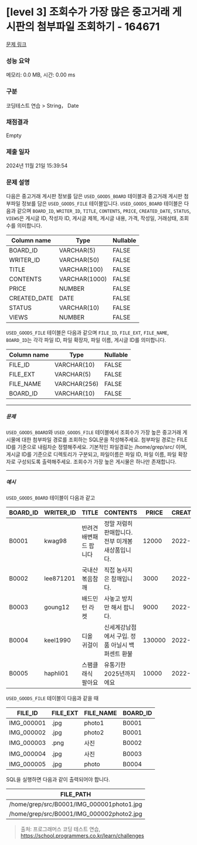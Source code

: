 # [level 3] 조회수가 가장 많은 중고거래 게시판의 첨부파일 조회하기 - 164671 

[문제 링크](https://school.programmers.co.kr/learn/courses/30/lessons/164671) 

### 성능 요약

메모리: 0.0 MB, 시간: 0.00 ms

### 구분

코딩테스트 연습 > String， Date

### 채점결과

Empty

### 제출 일자

2024년 11월 21일 15:39:54

### 문제 설명

<p>다음은 중고거래 게시판 정보를 담은 <code>USED_GOODS_BOARD</code> 테이블과 중고거래 게시판 첨부파일 정보를 담은 <code>USED_GOODS_FILE</code> 테이블입니다. <code>USED_GOODS_BOARD</code> 테이블은 다음과 같으며 <code>BOARD_ID</code>, <code>WRITER_ID</code>, <code>TITLE</code>, <code>CONTENTS</code>, <code>PRICE</code>, <code>CREATED_DATE</code>, <code>STATUS</code>, <code>VIEWS</code>은 게시글 ID, 작성자 ID, 게시글 제목, 게시글 내용, 가격, 작성일, 거래상태, 조회수를 의미합니다.</p>
<table class="table">
        <thead><tr>
<th>Column name</th>
<th>Type</th>
<th>Nullable</th>
</tr>
</thead>
        <tbody><tr>
<td>BOARD_ID</td>
<td>VARCHAR(5)</td>
<td>FALSE</td>
</tr>
<tr>
<td>WRITER_ID</td>
<td>VARCHAR(50)</td>
<td>FALSE</td>
</tr>
<tr>
<td>TITLE</td>
<td>VARCHAR(100)</td>
<td>FALSE</td>
</tr>
<tr>
<td>CONTENTS</td>
<td>VARCHAR(1000)</td>
<td>FALSE</td>
</tr>
<tr>
<td>PRICE</td>
<td>NUMBER</td>
<td>FALSE</td>
</tr>
<tr>
<td>CREATED_DATE</td>
<td>DATE</td>
<td>FALSE</td>
</tr>
<tr>
<td>STATUS</td>
<td>VARCHAR(10)</td>
<td>FALSE</td>
</tr>
<tr>
<td>VIEWS</td>
<td>NUMBER</td>
<td>FALSE</td>
</tr>
</tbody>
      </table>
<p><code>USED_GOODS_FILE</code> 테이블은 다음과 같으며 <code>FILE_ID</code>, <code>FILE_EXT</code>, <code>FILE_NAME</code>, <code>BOARD_ID</code>는 각각 파일 ID, 파일 확장자, 파일 이름, 게시글 ID를 의미합니다.</p>
<table class="table">
        <thead><tr>
<th>Column name</th>
<th>Type</th>
<th>Nullable</th>
</tr>
</thead>
        <tbody><tr>
<td>FILE_ID</td>
<td>VARCHAR(10)</td>
<td>FALSE</td>
</tr>
<tr>
<td>FILE_EXT</td>
<td>VARCHAR(5)</td>
<td>FALSE</td>
</tr>
<tr>
<td>FILE_NAME</td>
<td>VARCHAR(256)</td>
<td>FALSE</td>
</tr>
<tr>
<td>BOARD_ID</td>
<td>VARCHAR(10)</td>
<td>FALSE</td>
</tr>
</tbody>
      </table>
<hr>

<h5>문제</h5>

<p><code>USED_GOODS_BOARD</code>와 <code>USED_GOODS_FILE</code> 테이블에서 조회수가 가장 높은 중고거래 게시물에 대한 첨부파일 경로를 조회하는  SQL문을 작성해주세요. 첨부파일 경로는 FILE ID를 기준으로 내림차순 정렬해주세요. 기본적인 파일경로는 /home/grep/src/ 이며, 게시글 ID를 기준으로 디렉토리가 구분되고, 파일이름은 파일 ID, 파일 이름, 파일 확장자로 구성되도록 출력해주세요. 조회수가 가장 높은 게시물은 하나만 존재합니다.</p>

<hr>

<h5>예시</h5>

<p><code>USED_GOODS_BOARD</code> 테이블이 다음과 같고</p>
<table class="table">
        <thead><tr>
<th>BOARD_ID</th>
<th>WRITER_ID</th>
<th>TITLE</th>
<th>CONTENTS</th>
<th>PRICE</th>
<th>CREATED_DATE</th>
<th>STATUS</th>
<th>VIEWS</th>
</tr>
</thead>
        <tbody><tr>
<td>B0001</td>
<td>kwag98</td>
<td>반려견 배변패드 팝니다</td>
<td>정말 저렴히 판매합니다. 전부 미개봉 새상품입니다.</td>
<td>12000</td>
<td>2022-10-01</td>
<td>DONE</td>
<td>250</td>
</tr>
<tr>
<td>B0002</td>
<td>lee871201</td>
<td>국내산 볶음참깨</td>
<td>직접 농사지은 참깨입니다.</td>
<td>3000</td>
<td>2022-10-02</td>
<td>DONE</td>
<td>121</td>
</tr>
<tr>
<td>B0003</td>
<td>goung12</td>
<td>배드민턴 라켓</td>
<td>사놓고 방치만 해서 팝니다.</td>
<td>9000</td>
<td>2022-10-02</td>
<td>SALE</td>
<td>212</td>
</tr>
<tr>
<td>B0004</td>
<td>keel1990</td>
<td>디올 귀걸이</td>
<td>신세계강남점에서 구입. 정품 아닐시 백퍼센트 환불</td>
<td>130000</td>
<td>2022-10-02</td>
<td>SALE</td>
<td>199</td>
</tr>
<tr>
<td>B0005</td>
<td>haphli01</td>
<td>스팸클래식 팔아요</td>
<td>유통기한 2025년까지에요</td>
<td>10000</td>
<td>2022-10-02</td>
<td>SALE</td>
<td>121</td>
</tr>
</tbody>
      </table>
<p><code>USED_GOODS_FILE</code> 테이블이 다음과 같을 때</p>
<table class="table">
        <thead><tr>
<th>FILE_ID</th>
<th>FILE_EXT</th>
<th>FILE_NAME</th>
<th>BOARD_ID</th>
</tr>
</thead>
        <tbody><tr>
<td>IMG_000001</td>
<td>.jpg</td>
<td>photo1</td>
<td>B0001</td>
</tr>
<tr>
<td>IMG_000002</td>
<td>.jpg</td>
<td>photo2</td>
<td>B0001</td>
</tr>
<tr>
<td>IMG_000003</td>
<td>.png</td>
<td>사진</td>
<td>B0002</td>
</tr>
<tr>
<td>IMG_000004</td>
<td>.jpg</td>
<td>사진</td>
<td>B0003</td>
</tr>
<tr>
<td>IMG_000005</td>
<td>.jpg</td>
<td>photo</td>
<td>B0004</td>
</tr>
</tbody>
      </table>
<p>SQL을 실행하면 다음과 같이 출력되어야 합니다.</p>
<table class="table">
        <thead><tr>
<th>FILE_PATH</th>
</tr>
</thead>
        <tbody><tr>
<td>/home/grep/src/B0001/IMG_000001photo1.jpg</td>
</tr>
<tr>
<td>/home/grep/src/B0001/IMG_000002photo2.jpg</td>
</tr>
</tbody>
      </table>

> 출처: 프로그래머스 코딩 테스트 연습, https://school.programmers.co.kr/learn/challenges